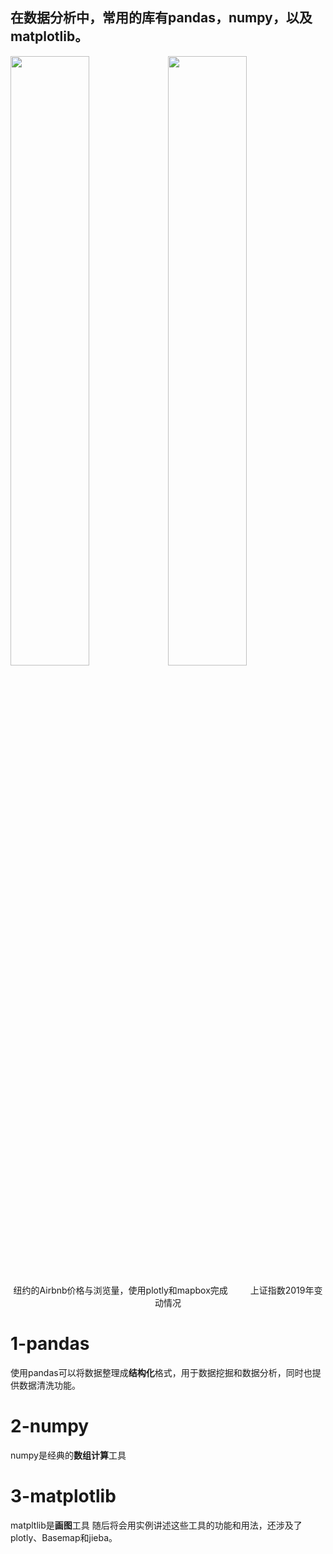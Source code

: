 ## 在数据分析中，常用的库有pandas，numpy，以及matplotlib。

<img src="https://github.com/ShaoZC/Data-Analysis-Using-Python-2019/blob/master/02-Airbnb.svg" width="50%"><img src="https://github.com/ShaoZC/Data-Analysis-Using-Python-2019/blob/master/02-Airbnb.svg" width="50%">

<div align=center>纽约的Airbnb价格与浏览量，使用plotly和mapbox完成 &emsp; &emsp;上证指数2019年变动情况</div>

# 1-pandas
使用pandas可以将数据整理成**结构化**格式，用于数据挖掘和数据分析，同时也提供数据清洗功能。
# 2-numpy
numpy是经典的**数组计算**工具
# 3-matplotlib
matpltlib是**画图**工具
随后将会用实例讲述这些工具的功能和用法，还涉及了plotly、Basemap和jieba。

